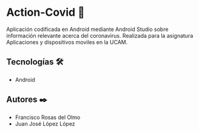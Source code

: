 # Action-Covid 🚀 
Aplicación codificada en Android mediante Android Studio sobre información relevante acerca del coronavirus.
Realizada para la asignatura Aplicaciones y dispositivos moviles en la UCAM.

## Tecnologías 🛠️ 
* Android

## Autores ✒️ 
* Francisco Rosas del Olmo 
* Juan José López López
